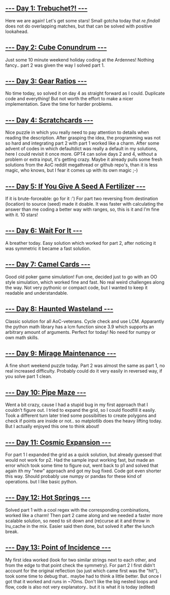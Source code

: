 
## [--- Day 1: Trebuchet?! ---](http://adventofcode.com/2023/day/1)

Here we are again! Let's get some stars!
Small gotcha today that *re.findall* does not do overlapping matches, 
but that can be solved with positive lookahead.
## [--- Day 2: Cube Conundrum ---](http://adventofcode.com/2023/day/2)
Just some 10 minute weekend holiday coding at the Ardennes! 
Nothing fancy.. part 2 was given the way I solved part 1.

## [--- Day 3: Gear Ratios ---](http://adventofcode.com/2023/day/3)
No time today, so solved it on day 4 as straight forward as
I could. Duplicate code and everything! But not worth the effort
to make a nicer implementation. Save the time for harder problems.

## [--- Day 4: Scratchcards ---](http://adventofcode.com/2023/day/4)
Nice puzzle in which you really need to pay attention to details
when reading the description. After grasping the idea, the programming
was not so hard and integrating part 2 with part 1 worked like a 
charm. After some advent of codes in which defaultdict was really
a default in my solutions, here I could revisit it once more.
GPT4 can solve days 2 and 4, without a problem or extra input, 
it's getting crazy. Maybe it already pulls some fresh solutions from
the AoC reddit megathread or github repo's, than it is less magic, 
who knows, but I fear it comes up with its own magic ;-)

## [--- Day 5: If You Give A Seed A Fertilizer ---](http://adventofcode.com/2023/day/5)
If it is brute-forceable: go for it :') For part two reversing from
destination (location) to source (seed) made it doable. It was faster
with calculating the answer than me coding a better way with ranges,
so, this is it and I'm fine with it. 10 stars!

## [--- Day 6: Wait For It ---](http://adventofcode.com/2023/day/6)
A breather today. Easy solution which worked for part 2, after noticing
it was symmetric it became a fast solution.

## [--- Day 7: Camel Cards ---](http://adventofcode.com/2023/day/7)
Good old poker game simulation! Fun one, decided just to go with
an OO style simulation, which worked fine and fast. No real weird
challenges along the way. Not very pythonic or compact code, but
I wanted to keep it readable and understandable.

## [--- Day 8: Haunted Wasteland ---](http://adventofcode.com/2023/day/8)
Classic solution for all AoC-veterans. Cycle check and use LCM. 
Apparantly the python math library has a lcm function since 3.9
which supports an arbitrary amount of arguments. Perfect for today!
No need for numpy or own math skills.

## [--- Day 9: Mirage Maintenance ---](http://adventofcode.com/2023/day/9)
A fine short weekend puzzle today. Part 2 was almost the same as 
part 1, no real increased difficulty. Probably could do it very easily
in reversed way, if you solve part 1 clean.

## [--- Day 10: Pipe Maze ---](http://adventofcode.com/2023/day/10)
Went a bit crazy, cause I had a stupid bug in my first approach that I 
couldn't figure out. I tried to expand the grid, so I could floodfill 
it easily. Took a different turn later tried some possibilties to
create polygons and check if points are inside or not.. so matplotlib 
does the heavy lifting today. But I actually enjoyed this one to think 
about!

## [--- Day 11: Cosmic Expansion ---](http://adventofcode.com/2023/day/11)
For part 1 I expanded the grid as a quick solution, but already guessed that 
would not work for p2. Had the sample input working fast, but made an error 
which took some time to figure out, went back to p1 and solved that again
ith my "new" approach and got my bug fixed. Code got even shorter this way.
Should probably use numpy or pandas for these kind of operations. but I like
basic python.

## [--- Day 12: Hot Springs ---](http://adventofcode.com/2023/day/12)
Solved part 1 with a cool regex with the corresponding combinations, worked
like a charm! Then part 2 came along and we needed a faster more scalable 
solution, so need to sit down and (re)curse at it and throw in lru_cache in
the mix. Easier said then done, but solved it after the lunch break.

## [--- Day 13: Point of Incidence ---](http://adventofcode.com/2023/day/13)
My first idea worked (look for two similar strings next to each other, 
and from the edge to that point check the symmetry). 
For part 2 I first didn't account for the original reflection (so just 
which came first was the "hit"), took some time to debug that.. maybe had 
to think a little better. But once I got that it worked and runs in ~70ms.
Don't like the big nested loops and flow, code is also not very explanatory..
but it is what it is today (edited)
